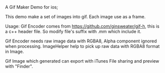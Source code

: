 A Gif Maker Demo for ios;

This demo make a set of images into gif. Each image use as a frame.

Usage:
Gif Encoder comes from https://github.com/ginsweater/gif-h, this is a c++ header file. So modify file's suffix with .mm which include it.

Gif Encoder needs raw image data with RGBA8, Alpha component ignored when processing. ImageHelper help to pick up raw data with RGBA8 format in Image.

Gif Image which generated can export with iTunes File sharing and preview with "Finder". 
